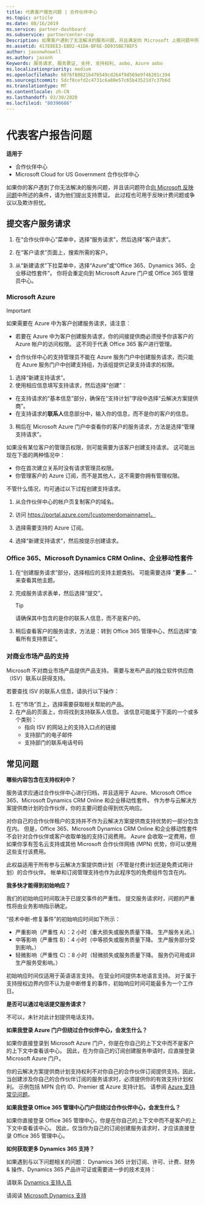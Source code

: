 ```yaml
---
title: 代表客户报告问题 | 合作伙伴中心
ms.topic: article
ms.date: 08/16/2019
ms.service: partner-dashboard
ms.subservice: partnercenter-csp
Description: 如果客户遇到了无法解决的服务问题，并且满足向 Microsoft 上报问题中所述的条件，请为他们提供支持票证。
ms.assetid: 417E8EE3-EBD2-41DA-BF6E-DD935BE78EF5
author: jasonwhowell
ms.author: jasonh
Keywords: 服务请求, 服务票证, 支持, 支持权利, aobo, Azure aobo
ms.localizationpriority: medium
ms.openlocfilehash: 6076f80821b476549cd264f9d569e9f46201c394
ms.sourcegitcommit: 5dcf8cefd2c4731c6a80e57c65b43521d7c37b6d
ms.translationtype: MT
ms.contentlocale: zh-CN
ms.lasthandoff: 03/30/2020
ms.locfileid: "80390686"
---
```

# <a name="report-problems-on-behalf-of-a-customer"></a>代表客户报告问题

**适用于**

-  合作伙伴中心
-  Microsoft Cloud for US Government 合作伙伴中心


如果你的客户遇到了你无法解决的服务问题，并且该问题符合[向 Microsoft 反映问题](escalate-problems-to-microsoft.md)中所述的条件，请为他们提出支持票证。 此过程也可用于反映计费问题或争议以及欺诈担忧。

## <a name="submit-a-service-request-for-a-customer"></a>提交客户服务请求

1.  在“合作伙伴中心”菜单中，选择“服务请求”，然后选择“客户请求”。 

2.  在“客户请求”页面上，搜索所需的客户。

3.  从“新建请求”下拉菜单中，选择“Azure”或“Office 365、Dynamics 365、企业移动性套件”。 你将会重定向到 Microsoft Azure 门户或 Office 365 管理员中心。

### <a name="microsoft-azure"></a>Microsoft Azure

> [!IMPORTANT]
> 如果需要在 Azure 中为客户创建服务请求，请注意：
>
>- 若要在 Azure 中为客户创建服务请求，你的间接提供商必须授予你该客户的 Azure 帐户的访问权限。 这不同于代表 Office 365 客户进行管理。 
>
>- 合作伙伴中心的支持管理员不能在 Azure 服务门户中创建服务请求，而只能在 Azure 服务门户中创建支持组，为该组提供记录支持请求的权限。

1. 选择“新建支持请求”。
2. 使用相应信息填写支持请求，然后选择“创建”：
-   在支持请求的“基本信息”部分，确保在“支持计划”字段中选择“云解决方案提供商”。
-   在支持请求的**联系人**信息部分中，输入你的信息，而不是你的客户的信息。

3. 稍后在 Microsoft Azure 门户中查看你的客户的服务请求，方法是选择“管理支持请求”。

如果没有某位客户的管理员权限，则可能需要为该客户创建支持请求。 这可能出现在下面的两种情况中： 
 
-   你在首次建立关系时没有请求管理员权限。
-   你管理客户的 Azure 订阅，而不是其他人，这不需要你拥有管理权限。
 
不管什么情况，均可通过以下过程创建支持请求。 

1. 从合作伙伴中心的帐户页复制客户的域名。

2. 访问 https://portal.azure.com/[customerdomainname]。 

3. 选择需要支持的 Azure 订阅。

4. 选择“新建支持请求”，然后按提示创建请求。 

 
### <a name="office-365-microsoft-dynamics-crm-online-enterprise-mobility-suite"></a>Office 365、Microsoft Dynamics CRM Online、企业移动性套件

1. 在“创建服务请求”部分，选择相应的支持主题类别。 可能需要选择 "**更多 ...** " 来查看其他主题。    
2. 完成服务请求表单，然后选择“提交”。

   > [!TIP]
   > 请确保其中包含的是你的联系人信息，而不是客户的。

3. 稍后查看客户的服务请求，方法是：转到 Office 365 管理中心，然后选择“查看所有支持票证”。

### <a name="support-for-commercial-marketplace-products"></a>对商业市场产品的支持

Microsoft 不对商业市场产品提供产品支持。 需要与发布产品的独立软件供应商（ISV）联系以获得支持。

若要查找 ISV 的联系人信息，请执行以下操作：

1.  在“市场”页上，选择需要获取相关帮助的产品。
2.  在产品的页面上，你将找到支持联系人信息。 该信息可能属于下面的一个或多个类别：
    - 指向 ISV 的网站上的支持入口点的链接
    - 支持部门的电子邮件 
    - 支持部门的联系电话号码

## <a name="faq"></a>常见问题

**哪些内容包含在支持权利中？**

服务请求应通过合作伙伴中心进行归档，并且适用于 Azure、Microsoft Office 365、Microsoft Dynamics CRM Online 和企业移动性套件。 作为参与云解决方案提供商计划的合作伙伴，你的主要问题会得到优先响应。

对你自己的合作伙伴租户的支持并不作为云解决方案提供商支持优势的一部分包含在内。 但是，Office 365、Microsoft Dynamics CRM Online 和企业移动性套件不会针对合作伙伴或客户收取单独的支持订阅费用。 Azure 会收取一定费用，但如果你享有签名云支持或其他 Microsoft 合作伙伴网络 (MPN) 优势，你可以使用这些支付该费用。

此权益适用于所有参与云解决方案提供商计划（不管是付费计划还是免费试用计划）的合作伙伴。 帐单和订阅管理支持也作为此程序包的免费组件包含在内。

**我多快才能得到初始响应？**

我们的初始响应时间取决于已提交事件的严重性。 提交服务请求时，问题的严重性将由业务影响指示确定。

“技术中断-修复事件”的初始响应时间如下所示：

-   严重影响（严重性 A）：2 小时（重大损失或服务质量下降。 生产服务关闭。）
-   中等影响（严重性 B）：4 小时（中等损失或服务质量下降。 生产服务部分受到影响。）
-   轻微影响（严重性 C）：8 小时（轻微损失或服务质量下降。 服务仍可用或非生产服务受影响。）

初始响应时间仅适用于英语语言支持。 在营业时间提供本地语言支持。
对于属于支持授权边界内但不认为是中断修复的事件，初始响应时间可能最多为一个工作日。

**是否可以通过电话提交服务请求？**

不可以，未针对此计划提供电话支持。

**如果我登录 Azure 门户但绕过合作伙伴中心，会发生什么？**

如果你直接登录到 Microsoft Azure 门户，你是在你自己的上下文中而不是客户的上下文中查看该中心。 因此，在为你自己的订阅创建服务申请时，应直接登录 Microsoft Azure 门户。

你的云解决方案提供商计划支持权利不对你自己的合作伙伴订阅提供支持。因此，当创建涉及你自己的合作伙伴订阅的服务请求时，必须提供你的有效支持计划权利。 示例包括 MPN 合约 ID、Premier 或 Azure 支持计划。 请参阅 [Azure 支持常见问题](https://go.microsoft.com/fwlink/?LinkId=717532)。

**如果我登录 Office 365 管理中心门户但绕过合作伙伴中心，会发生什么？**

如果你直接登录 Office 365 管理中心，你是在你自己的上下文中而不是客户的上下文中查看该中心。 因此，仅当你为自己的订阅创建服务请求时，才应该直接登录 Office 365 管理中心。

**如何获取更多 Dynamics 365 支持？**

如果遇到与以下问题相关的问题： Dynamics 365 计划订阅、许可、计费、财务 & 操作、Dynamics 365 产品许可证或需要进一步的技术支持：
 
请联系 [Dynamics 支持人员](https://docs.microsoft.com/dynamics365/customer-engagement/admin/contact-technical-support)

请阅读 [Microsoft Dynamics 支持](https://support.microsoft.com/help/4052881/faq-microsoft-dynamics-365-for-unified-operations-iur)



